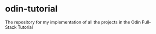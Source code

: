 # odin-tutorial
The repository for my implementation of all the projects in the Odin Full-Stack Tutorial
